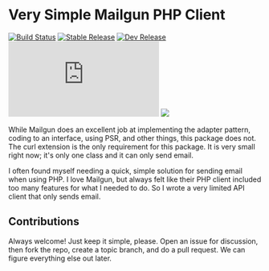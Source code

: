 # Very Simple Mailgun PHP Client

[![Build Status](https://travis-ci.org/bulldogcreative/mailgun.svg?branch=master)](https://travis-ci.org/bulldogcreative/mailgun)
[![Stable Release](https://packagist.org/packages/bulldog/mailgun)](https://img.shields.io/packagist/v/bulldog/mailgun.svg)
[![Dev Release](https://packagist.org/packages/bulldog/mailgun)](https://img.shields.io/packagist/vpre/bulldog/mailgun.svg)
[![License](https://github.com/bulldogcreative/mailgun/blob/master/LICENSE.md)](https://img.shields.io/github/license/bulldogcreative/mailgun.svg)
![](https://img.shields.io/twitter/url/https/github.com/bulldogcreative/mailgun.svg?style=social)

While Mailgun does an excellent job at implementing the adapter pattern, coding
to an interface, using PSR, and other things, this package does not. The curl
extension is the only requirement for this package. It is very small right
now; it's only one class and it can only send email.

I often found myself needing a quick, simple solution for sending email when
using PHP. I love Mailgun, but always felt like their PHP client included
too many features for what I needed to do. So I wrote a very limited API
client that only sends email.

## Contributions

Always welcome! Just keep it simple, please. Open an issue for discussion, then
fork the repo, create a topic branch, and do a pull request. We can figure 
everything else out later.
